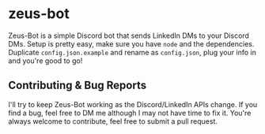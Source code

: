 # zeus-bot

Zeus-Bot is a simple Discord bot that sends LinkedIn DMs to your Discord DMs. Setup is pretty easy, make sure you have `node` and the dependencies. Duplicate `config.json.example` and rename as `config.json`, plug your info in and you're good to go!

## Contributing & Bug Reports
I'll try to keep Zeus-Bot working as the Discord/LinkedIn APIs change. If you find a bug, feel free to DM me although I may not have time to fix it. You're always welcome to contribute, feel free to submit a pull request.